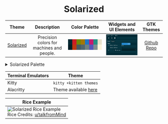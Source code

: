 <h1 align="center">Solarized</h1>

| Theme | Description | Color Palette | Widgets and UI Elements | GTK Themes |
| :---: | :---: | :---: | :---: | :---: |
| [Solarized](https://ethanschoonover.com/solarized/) | Precision colors for machines and people. | ![Solarized Palette](./solarized_palette.png) | ![Solarized Widgets and UI Elements](./solarized_widgets.png) | [Github Repo](https://github.com/Ferdi265/numix-solarized-gtk-theme) |



<details>
<summary>Solarized Palette</summary>

| Code | Colour             | Hex       | Code | Colour             | Hex       |
|----------------------|--------------------|-----------|----------------------|--------------------|-----------|
| 1                    | Base03		          | `#002731` | 9                    | Base02						  | `#001E26` |
| 2                    | Red                | `#D01B24` | 10                   | Orange		          | `#BD3612` |
| 3                    | Green              | `#728905` | 11                   | Base01				      | `#465A61` |
| 4                    | Yellow             | `#A57705` | 12                   | Base00				      | `#52676F` |
| 5                    | Blue               | `#2075C7` | 13                   | Base0			        | `#708183` |
| 6                    | Magenta            | `#C61B6E` | 14                   | Violet				      | `#5856B9` |
| 7                    | Cyan               | `#259185` | 15                   | Base1			        | `#81908F` |
| 8                    | Base2		          | `#E9E2CB` | 16                   | Base2						  | `#FCF4DC` |


</details> 

| Terminal Emulators | Theme                                                                                         |
|--------------------|-----------------------------------------------------------------------------------------------|
| Kitty              | `kitty +kitten themes`                                                                        |
| Alacritty          | Theme available [here](https://github.com/alacritty/alacritty-theme/blob/master/schemes.yaml) |

| Rice Example |
| --- |
|![Solarized Rice Example](https://preview.redd.it/dbkd6lvot7l81.png?width=960&crop=smart&auto=webp&v=enabled&s=eef0603674502d26bae84944533f1650f143ae87)<br>Rice Credits: [u/talkfromMind](https://www.reddit.com/r/unixporn/comments/t5yruv/qtile_solarized_dark_first_ever_arch_install_and/) |

